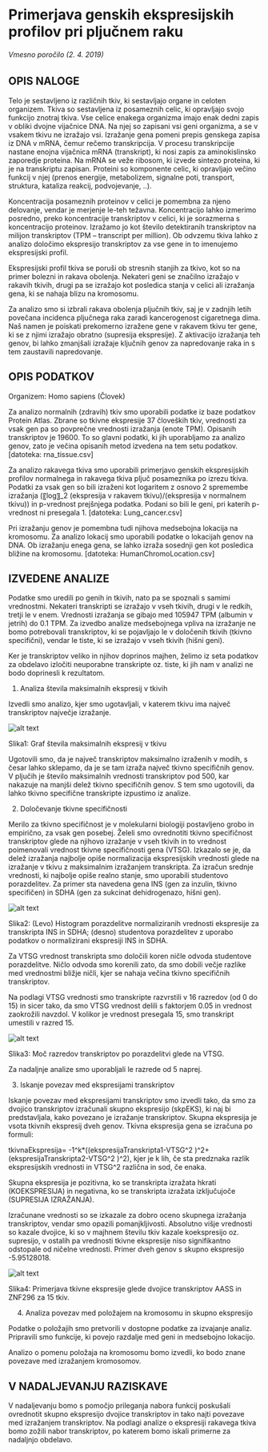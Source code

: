 # Primerjava genskih ekspresijskih profilov pri pljučnem raku
###### Vmesno poročilo (2. 4. 2019)
## OPIS NALOGE
Telo je sestavljeno iz različnih tkiv, ki sestavljajo organe in celoten organizem. Tkiva so sestavljena iz posameznih celic, ki opravljajo svojo funkcijo znotraj tkiva. Vse celice enakega organizma imajo enak dedni zapis v obliki dvojne vijačnice DNA. Na njej so zapisani vsi geni organizma, a se v vsakem tkivu ne izražajo vsi. Izražanje gena pomeni prepis genskega zapisa iz DNA v mRNA, čemur rečemo transkripcija. V procesu transkripcije nastane enojna vijačnica mRNA (transkript), ki nosi zapis za aminokislinsko zaporedje proteina. Na mRNA se veže ribosom, ki izvede sintezo proteina, ki je na transkriptu zapisan. Proteini so komponente celic, ki opravljajo večino funkcij v njej (prenos energije, metabolizem, signalne poti, transport, struktura, kataliza reakcij, podvojevanje, ..). 

Koncentracija posameznih proteinov v celici je pomembna za njeno delovanje, vendar je merjenje le-teh težavna. Koncentracijo lahko izmerimo posredno, preko koncentracije transkriptov v celici, ki je sorazmerna s koncentracijo proteinov. Izražamo jo kot število detektiranih transkriptov na milijon transkriptov (TPM – transcript per million). Ob odvzemu tkiva lahko z analizo določimo ekspresijo transkriptov za vse gene in to imenujemo ekspresijski profil.

Ekspresijski profil tkiva se poruši ob stresnih stanjih za tkivo, kot so na primer bolezni in rakava obolenja. Nekateri geni se značilno izražajo v rakavih tkivih, drugi pa se izražajo kot posledica stanja v celici ali izražanja gena, ki se nahaja blizu na kromosomu. 

Za analizo smo si izbrali rakava obolenja pljučnih tkiv, saj je v zadnjih letih povečana incidenca pljučnega raka zaradi kancerogenost cigaretnega dima. Naš namen je poiskati prekomerno izražene gene v rakavem tkivu ter gene, ki se z njimi izražajo obratno (supresija ekspresije). Z aktivacijo izražanja teh genov, bi lahko zmanjšali izražaje ključnih genov za napredovanje raka in s tem zaustavili napredovanje.


## OPIS PODATKOV
Organizem: Homo sapiens (Človek)

Za analizo normalnih (zdravih) tkiv smo uporabili podatke iz baze podatkov Protein Atlas. Zbrane so tkivne ekspresije 37 človeških tkiv, vrednosti za vsak gen pa so povprečne vrednosti izražanja (enote TPM). Opisanih transkriptov je 19600. To so glavni podatki, ki jih uporabljamo za analizo genov, zato je večina opisanih metod izvedena na tem setu podatkov. [datoteka: rna_tissue.csv]

Za analizo rakavega tkiva smo uporabili primerjavo genskih ekspresijskih profilov normalnega in rakavega tkiva pljuč posameznika po izrezu tkiva. Podatki za vsak gen so bili izraženi kot logaritem z osnovo 2 spremembe izražanja (〖log〗_2  (ekspresija v rakavem tkivu)/(ekspresija v normalnem tkivu)) in p-vrednost prejšnjega podatka. Podani so bili le geni, pri katerih p-vrednost ni presegala 1. [datoteka: Lung_cancer.csv]

Pri izražanju genov je pomembna tudi njihova medsebojna lokacija na kromosomu. Za analizo lokacij smo uporabili podatke o lokacijah genov na DNA. Ob izražanju enega gena, se lahko izraža sosednji gen kot posledica bližine na kromosomu. [datoteka: HumanChromoLocation.csv]
 

## IZVEDENE ANALIZE
Podatke smo uredili po genih in tkivih, nato pa se spoznali s samimi vrednostmi. Nekateri transkripti se izražajo v vseh tkivih, drugi v le redkih, tretji le v enem. Vrednosti izražanja se gibajo med 105947 TPM (albumin v jetrih) do 0.1 TPM. Za izvedbo analize medsebojnega vpliva na izražanje ne bomo potrebovali transkriptov, ki se pojavljajo le v določenih tkivih (tkivno specifični), vendar le tiste, ki se izražajo v vseh tkivih (hišni geni). 

Ker je transkriptov veliko in njihov doprinos majhen, želimo iz seta podatkov za obdelavo izločiti neuporabne transkripte oz. tiste, ki jih nam v analizi ne bodo doprinesli k rezultatom.

1.	Analiza števila maksimalnih ekspresij v tkivih

Izvedli smo analizo, kjer smo ugotavljali, v katerem tkivu ima največ transkriptov največje izražanje. 

![alt text]( https://github.com/AzzySlo/PR19MSADZU/blob/master/ProjektSlike/slika1.png) 

Slika1: Graf števila maksimalnih ekspresij v tkivu

Ugotovili smo, da je največ transkriptov maksimalno izraženih v modih, s česar lahko sklepamo, da je se tam izraža največ tkivno specifičnih genov. V pljučih je število maksimalnih vrednosti transkriptov pod 500, kar nakazuje na manjši delež tkivno specifičnih genov. S tem smo ugotovili, da lahko tkivno specifične transkripte izpustimo iz analize. 

2.	Določevanje tkivne specifičnosti

Merilo za tkivno specifičnost je v molekularni biologiji postavljeno grobo in empirično, za vsak gen posebej. Želeli smo ovrednotiti tkivno specifičnost transkriptov glede na njihovo izražanje v vseh tkivih in to vrednost poimenovali vrednost tkivne specifičnosti gena (VTSG). Izkazalo se je, da delež izražanja najbolje opiše normalizacija ekspresijskih vrednosti glede na izražanje v tkivu z maksimalnim izražanjem transkripta. Za izračun srednje vrednosti, ki najbolje opiše realno stanje, smo uporabili studentovo porazdelitev. Za primer sta navedena gena INS (gen za inzulin, tkivno specifičen) in SDHA (gen za sukcinat dehidrogenazo, hišni gen).

![alt text]( https://github.com/AzzySlo/PR19MSADZU/blob/master/ProjektSlike/slika2.png)

Slika2: (Levo) Histogram porazdelitve normaliziranih vrednosti ekspresije za transkripta INS in SDHA; (desno) studentova porazdelitev z uporabo podatkov o normalizirani ekspresiji INS in SDHA.

Za VTSG vrednost transkripta smo določili koren ničle odvoda studentove porazdelitve. Ničlo odvoda smo korenili zato, da smo dobili večje razlike med vrednostmi bližje ničli, kjer se nahaja večina tkivno specifičnih transkriptov. 

Na podlagi VTSG vrednosti smo transkripte razvrstili v 16 razredov (od 0 do 15) in sicer tako, da smo VTSG vrednost delili s faktorjem 0.05 in vrednost zaokrožili navzdol. V kolikor je vrednost presegala 15, smo transkript umestili v razred 15.

![alt text]( https://github.com/AzzySlo/PR19MSADZU/blob/master/ProjektSlike/slika3.png)

Slika3: Moč razredov transkriptov po porazdelitvi glede na VTSG.

Za nadaljnje analize smo uporabljali le razrede od 5 naprej.

3.	Iskanje povezav med ekspresijami transkriptov

Iskanje povezav med ekspresijami transkriptov smo izvedli tako, da smo za dvojico transkriptov izračunali skupno ekspresijo (skpEKS), ki naj bi predstavljala, kako povezano je izražanje transkriptov. Skupna ekspresija je vsota tkivnih ekspresij dveh genov. Tkivna ekspresija gena se izračuna po formuli:

tkivnaEkspresija= -1^k*((ekspresijaTranskripta1-VTSG^2 )^2+ (ekspresijaTranskripta2-VTSG^2 )^2),
kjer je k lih, če sta predznaka razlik ekspresijskih vrednosti in VTSG^2 različna in sod, če enaka.

Skupna ekspresija je pozitivna, ko se transkripta izražata hkrati (KOEKSPRESIJA) in negativna, ko se transkripta izražata izključujoče (SUPRESIJA IZRAŽANJA). 

Izračunane vrednosti so se izkazale za dobro oceno skupnega izražanja transkriptov, vendar smo opazili pomanjkljivosti. Absolutno višje vrednosti so kazale dvojice, ki so v majhnem številu tkiv kazale koekspresijo oz. supresijo, v ostalih pa vrednosti tkivne ekspresije niso signifikantno odstopale od ničelne vrednosti. Primer dveh genov s skupno ekspresijo -5.95128018.

![alt text]( https://github.com/AzzySlo/PR19MSADZU/blob/master/ProjektSlike/slika4.png)

Slika4: Primerjava tkivne ekspresije glede dvojice transkriptov AASS in ZNF296 za 15 tkiv.

 
4.	Analiza povezav med položajem na kromosomu in skupno ekspresijo

Podatke o položajih smo pretvorili v dostopne podatke za izvajanje analiz. Pripravili smo funkcije, ki povejo razdalje med geni in medsebojno lokacijo.

Analizo o pomenu položaja na kromosomu bomo izvedli, ko bodo znane povezave med izražanjem kromosomov.


## V NADALJEVANJU RAZISKAVE
V nadaljevanju bomo s pomočjo prileganja nabora funkcij poskušali ovrednotit skupno ekspresijo dvojice transkriptov in tako najti povezave med izražanjem transkriptov. Na podlagi analize o ekspresiji rakavega tkiva bomo zožili nabor transkriptov, po katerem bomo iskali primerne za nadaljnjo obdelavo. 

